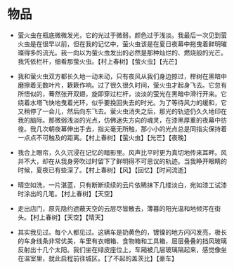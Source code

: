 # 物品

- 萤火虫在瓶底微微发光，它的光过于微弱，颜色过于浅淡。我最后一次见到萤火虫是在很早以前，但在我的记忆中，萤火虫该是在夏日夜幕中拖曳着鲜明璀璨得多的流光。我一向以为萤火虫发出的必然是那种灿烂的、燃烧般的光芒。我凭依栏杆，细看那萤火虫。【村上春树】【萤火虫】【光芒】

- 我和萤火虫双方都长久地一动未动，只有夜风从我们身边掠过，榉树在黑暗中磨擦着无数叶片，簌簌作响。过了很久很久时间，萤火虫才起身飞去。它忽有所悟似的，蓦然张开双翅，旋即穿过栏杆，淡淡的萤光在黑暗中滑行开来。它绕着水塔飞快地曳着光环，似乎要挽回失去的时光。为了等待风力的缓和，它又稍停了一会儿，然后向东飞去。萤火虫消失之后，那光的轨迹仍久久地印在我的脑际。那微弱浅淡的光点，仿佛迷失方向的魂灵，在漆黑厚重的夜幕中彷徨。我几次朝夜幕伸出手去，指尖毫无所触，那小小的光点总是同指尖保持着一点点不可触及的距离。【村上春树】【萤火虫】【光芒】【夜晚】


- 我合上眼帘，久久沉浸在记忆的暗影里。风声比平时更为真切地传来耳畔。风并不大，却在从我身旁吹过时留下了鲜明得不可思议的轨迹。当我睁开眼睛的时候，夏夜已有些深了。【村上春树】【风】【回忆】【时间流逝】

- 晴空如洗，一片湛蓝，只有断断续续的云片依稀抹下几缕淡白，宛如漆工试漆时涂出的几笔。【村上春树】【天空】

- 走出店门，原先隐约遮蔽天空的云层尽皆散去，薄暮的阳光温和地倾泻在街头。【村上春树】【天空】【晴天】

- 其实我见过。每个人都见过。这辆车是奶黄色的，镀镍的地方闪闪发亮，极长的车身线条非常优美，车里有衣帽箱、食物箱和工具箱，层层叠叠的挡风玻璃反射出十几个太阳。我们坐在绿皮座位上，车厢被几层玻璃隔起来，感觉像坐在温室里，就此启程前往城区。【了不起的盖茨比】【豪车】